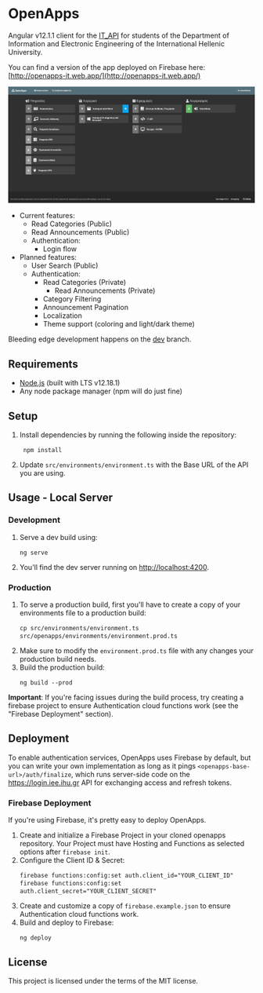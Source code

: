 # OpenApps

Angular v12.1.1 client for the [IT_API](https://github.com/apavlidi/IT_API/) for students of the Department of
Information and Electronic Engineering of the International Hellenic University.

You can find a version of the app deployed on Firebase here:
[http://openapps-it.web.app/](http://openapps-it.web.app/)

![OpenApps Screenshot](https://github.com/theokyr/OpenApps/blob/master/docs/images/openapps.jpg?raw=true)

* Current features:
  * Read Categories (Public)
  * Read Announcements (Public)
  * Authentication:
    * Login flow
* Planned features:
  * User Search (Public)
  * Authentication:
    * Read Categories (Private)
        * Read Announcements (Private)
    * Category Filtering
    * Announcement Pagination
    * Localization
    * Theme support (coloring and light/dark theme)
    
Bleeding edge development happens on the [dev](https://github.com/theokyr/OpenApps/tree/dev) branch.

## Requirements
* [Node.js](https://nodejs.org/en/download/) (built with LTS v12.18.1)
* Any node package manager (npm will do just fine)

## Setup
1. Install dependencies by running the following inside the repository:
   ```shell script
    npm install
    ```
2. Update `src/environments/environment.ts` with the Base URL of the API you are using.


## Usage - Local Server
### Development
1. Serve a dev build using:
    ```shell script
    ng serve
    ```
2. You'll find the dev server running on [http://localhost:4200](http://localhost:4200).

### Production

1. To serve a production build, first you'll have to create a copy of your environments file to a production build:
    ```
    cp src/environments/environment.ts src/openapps/environments/environment.prod.ts
    ```
2. Make sure to modify the `environment.prod.ts` file with any changes your production build needs.
3. Build the production build:
    ```shell script
    ng build --prod
    ```

**Important**: If you're facing issues during the build process, try creating a firebase project to ensure
Authentication cloud functions work (see the "Firebase Deployment" section).

## Deployment

To enable authentication services, OpenApps uses Firebase by default, but you can write your own implementation as long
as it pings `<openapps-base-url>/auth/finalize`, which runs server-side code on the https://login.iee.ihu.gr API for
exchanging access and refresh tokens.

### Firebase Deployment

If you're using Firebase, it's pretty easy to deploy OpenApps.

1. Create and initialize a Firebase Project in your cloned openapps repository. Your Project must have Hosting and
   Functions as selected options after `firebase init`.
2. Configure the Client ID & Secret:
    ```shell script
    firebase functions:config:set auth.client_id="YOUR_CLIENT_ID"
    firebase functions:config:set auth.client_secret="YOUR_CLIENT_SECRET"
    ```
3. Create and customize a copy of `firebase.example.json` to ensure Authentication cloud functions work.
4. Build and deploy to Firebase:
    ```shell script
    ng deploy
    ```

## License
This project is licensed under the terms of the MIT license.
